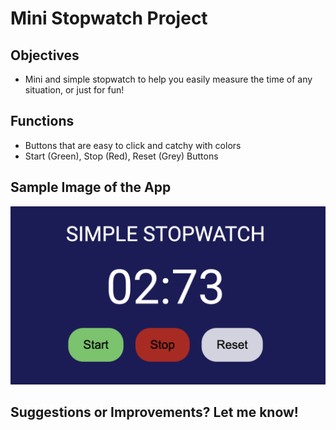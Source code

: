 # Mini Stopwatch Project

## Objectives
- Mini and simple stopwatch to help you easily measure the time of any situation, or just for fun!

## Functions
- Buttons that are easy to click and catchy with colors
- Start (Green), Stop (Red), Reset (Grey) Buttons

## Sample Image of the App

<img src = stopwatch_photo.png>
  

## Suggestions or Improvements? Let me know! 
